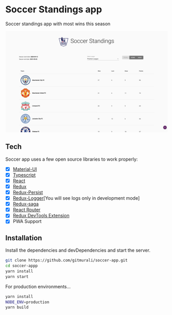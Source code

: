 # Soccer Standings app
Soccer standings app with most wins this season

![Soccer app](https://raw.githubusercontent.com/gitmurali/soccer-app/main/src/resources/soccer.png)

## Tech
Soccer app uses a few open source libraries to work properly:
-   [x] [Material-UI](https://github.com/mui-org/material-ui)
-   [x] [Typescript](https://www.typescriptlang.org/)
-   [x] [React](https://facebook.github.io/react/)
-   [x] [Redux](https://github.com/reactjs/redux)
-   [x] [Redux-Persist](https://github.com/rt2zz/redux-persist)
-   [x] [Redux-Logger](https://github.com/LogRocket/redux-logger)[You will see logs only in development mode]
-   [x] [Redux-saga](https://github.com/redux-saga/redux-saga)
-   [x] [React Router](https://github.com/ReactTraining/react-router)
-   [x] [Redux DevTools Extension](https://github.com/zalmoxisus/redux-devtools-extension)
-   [x] PWA Support

## Installation
Install the dependencies and devDependencies and start the server.

```sh
git clone https://github.com/gitmurali/soccer-app.git
cd soccer-appp
yarn install
yarn start
```

For production environments...

```sh
yarn install
NODE_ENV=production
yarn build
```
